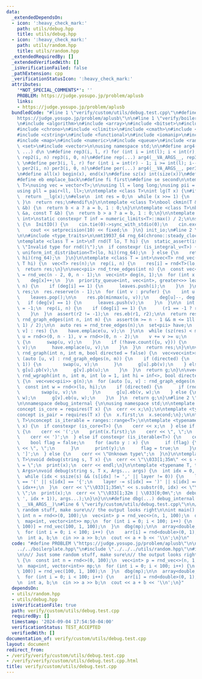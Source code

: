 ```yaml
---
data:
  _extendedDependsOn:
  - icon: ':heavy_check_mark:'
    path: utils/debug.hpp
    title: utils/debug.hpp
  - icon: ':heavy_check_mark:'
    path: utils/random.hpp
    title: utils/random.hpp
  _extendedRequiredBy: []
  _extendedVerifiedWith: []
  _isVerificationFailed: false
  _pathExtension: cpp
  _verificationStatusIcon: ':heavy_check_mark:'
  attributes:
    '*NOT_SPECIAL_COMMENTS*': ''
    PROBLEM: https://judge.yosupo.jp/problem/aplusb
    links:
    - https://judge.yosupo.jp/problem/aplusb
  bundledCode: "#line 1 \"verify/custom/utils/debug.test.cpp\"\n#define PROBLEM \"\
    https://judge.yosupo.jp/problem/aplusb\"\n\n#line 1 \"verify/boilerplate.hpp\"\
    \n#include <algorithm>\n#include <array>\n#include <bitset>\n#include <cassert>\n\
    #include <chrono>\n#include <climits>\n#include <cmath>\n#include <cstdint>\n\
    #include <cstring>\n#include <functional>\n#include <iomanip>\n#include <iostream>\n\
    #include <map>\n#include <numeric>\n#include <queue>\n#include <random>\n#include\
    \ <set>\n#include <vector>\n\nusing namespace std;\n\n#define arg4(a, b, c, d,\
    \ ...) d\n \n#define rep3(i, l, r) for (int i = int(l); i < int(r); i++)\n#define\
    \ rep2(i, n) rep3(i, 0, n)\n#define rep(...) arg4(__VA_ARGS__, rep3, rep2) (__VA_ARGS__)\n\
    \ \n#define per3(i, l, r) for (int i = int(r) - 1; i >= int(l); i--)\n#define\
    \ per2(i, n) per3(i, 0, n)\n#define per(...) arg4(__VA_ARGS__, per3, per2) (__VA_ARGS__)\n\
    \n#define all(x) begin(x), end(x)\n#define sz(x) int(size(x))\n#define pb push_back\n\
    #define eb emplace_back\n#define fi first\n#define se second\n\ntemplate <class\
    \ T>\nusing vec = vector<T>;\n\nusing ll = long long;\nusing pii = pair<int, int>;\n\
    using pll = pair<ll, ll>;\n\ntemplate <class T>\nint lg(T x) {\n#if __has_builtin(__lg)\n\
    \  return __lg(x);\n#else\n  int res = 0;\n  while (x >>= 1) {\n    res++;\n \
    \ }\n  return res;\n#endif\n}\n\ntemplate <class T>\nbool ckmin(T &a, const T\
    \ &b) {\n  return b < a ? a = b, 1 : 0;\n}\n\ntemplate <class T>\nbool ckmax(T\
    \ &a, const T &b) {\n  return b > a ? a = b, 1 : 0;\n}\n\ntemplate <class T =\
    \ int>\nstatic constexpr T inf = numeric_limits<T>::max() / 2;\n\nstruct InitIO\
    \ {\n  InitIO() {\n    cin.tie(0)->sync_with_stdio(0);\n    cin.exceptions(cin.failbit);\n\
    \    cout << setprecision(10) << fixed;\n  }\n} init_io;\n#line 2 \"utils/random.hpp\"\
    \n\n#include <type_traits>\n\nmt19937_64 rng_64(chrono::steady_clock::now().time_since_epoch().count());\n\
    \ntemplate <class T = int>\nT rnd(T lo, T hi) {\n  static_assert(is_arithmetic_v<T>,\
    \ \"Invalid type for rnd()\");\n  if constexpr (is_integral_v<T>) {\n    return\
    \ uniform_int_distribution<T>(lo, hi)(rng_64);\n  } else {\n    return uniform_real_distribution<T>(lo,\
    \ hi)(rng_64);\n  }\n}\n\ntemplate <class T = int>\nvec<T> rnd_vec(int n, T lo,\
    \ T hi) {\n  vec<T> res(n);\n  rep(i, n) {\n    res[i] = rnd<T>(lo, hi);\n  }\n\
    \  return res;\n}\n\nvec<pii> rnd_tree_edges(int n) {\n  const vec<int> prufer\
    \ = rnd_vec(n - 2, 0, n - 1);\n  vec<int> deg(n, 1);\n  for (int x : prufer) {\n\
    \    deg[x]++;\n  }\n  priority_queue<int, vec<int>, greater<>> leaves;\n  rep(i,\
    \ n) {\n    if (deg[i] == 1) {\n      leaves.push(i);\n    }\n  }\n\n  vec<pii>\
    \ res;\n  res.reserve(n - 1);\n  for (int v : prufer) {\n    int u = leaves.top();\n\
    \    leaves.pop();\n\n    res.pb(minmax(u, v));\n    deg[u]--, deg[v]--;\n\n \
    \   if (deg[v] == 1) {\n      leaves.push(v);\n    }\n  }\n\n  int r1 = -1, r2\
    \ = -1;\n  rep(i, n) {\n    if (deg[i] == 1) {\n      (r1 == -1 ? r1 : r2) = i;\n\
    \    }\n  }\n  assert(r2 != -1);\n  res.eb(r1, r2);\n\n  return res;\n}\n\nvec<pii>\
    \ rnd_graph_edges(int n, int m) {\n  assert(m >= n - 1 && m <= 1ll * n * (n -\
    \ 1) / 2);\n\n  auto res = rnd_tree_edges(n);\n  set<pii> have;\n  for (auto [u,\
    \ v] : res) {\n    have.emplace(u, v);\n  }\n\n  while (sz(res) < m) {\n    int\
    \ u = rnd<>(0, n - 1), v = rnd<>(0, n - 2);\n    v += v >= u;\n    if (u > v)\
    \ {\n      swap(u, v);\n    }\n    if (!have.count({u, v})) {\n      res.eb(u,\
    \ v);\n      have.emplace(u, v);\n    }\n  }\n  return res;\n}\n\nvec<vec<int>>\
    \ rnd_graph(int n, int m, bool directed = false) {\n  vec<vec<int>> g(n);\n  for\
    \ (auto [u, v] : rnd_graph_edges(n, m)) {\n    if (directed) {\n      if (rnd<>(0,\
    \ 1)) {\n        swap(u, v);\n      }\n      g[u].pb(v);\n    } else {\n     \
    \ g[u].pb(v);\n      g[v].pb(u);\n    }\n  }\n  return g;\n}\n\nvec<vec<pii>>\
    \ rnd_wgraph(int n, int m, int lo = 1, int hi = inf<>, bool directed = false)\
    \ {\n  vec<vec<pii>> g(n);\n  for (auto [u, v] : rnd_graph_edges(n, m)) {\n  \
    \  const int w = rnd<>(lo, hi);\n    if (directed) {\n      if (rnd<>(0, 1)) {\n\
    \        swap(u, v);\n      }\n      g[u].eb(v, w);\n    } else {\n      g[u].eb(v,\
    \ w);\n      g[v].eb(u, w);\n    }\n  }\n  return g;\n}\n#line 2 \"utils/debug.hpp\"\
    \n\nnamespace debug_internal {\n\nusing namespace std;\n\ntemplate <typename T>\n\
    concept is_core = requires(T x) {\n  cerr << x;\n};\n\ntemplate <typename T>\n\
    concept is_pair = requires(T x) {\n  x.first;\n  x.second;\n};\n\ntemplate <typename\
    \ T>\nconcept is_iterable = ranges::range<T>;\n\ntemplate <typename T>\nvoid print(T\
    \ x) {\n  if constexpr (is_core<T>) {\n    cerr << x;\n  } else if constexpr (is_pair<T>)\
    \ {\n    cerr << '(';\n    print(x.first);\n    cerr << \", \";\n    print(x.second);\n\
    \    cerr << ')';\n  } else if constexpr (is_iterable<T>) {\n    cerr << '[';\n\
    \    bool flag = false;\n    for (auto y : x) {\n      if (flag) {\n        cerr\
    \ << \", \";\n      }\n      print(y);\n      flag = true;\n    }\n    cerr <<\
    \ ']';\n  } else {\n    cerr << \"Unknown type\";\n  }\n}\n\ntemplate <typename\
    \ T>\nvoid debug(string s, T x) {\n  cerr << \"\\033[1;35m\" << s << \"\\033[0;0m\
    \ = \";\n  print(x);\n  cerr << endl;\n}\n\ntemplate <typename T, typename...\
    \ Args>\nvoid debug(string s, T x, Args... args) {\n  int idx = 0, layer = 0;\n\
    \  while (idx < ssize(s) && (s[idx] != ',' || layer != 0)) {\n    layer += s[idx]\
    \ == '(' || s[idx] == '{';\n    layer -= s[idx] == ')' || s[idx] == '}';\n   \
    \ idx++;\n  }\n  cerr << \"\\033[1;35m\" << s.substr(0, idx) << \"\\033[0;0m =\
    \ \";\n  print(x);\n  cerr << \"\\033[1;32m | \\033[0;0m\";\n  debug(s.substr(s.find_first_not_of('\
    \ ', idx + 1)), args...);\n}\n}\n\n#define dbg(...) debug_internal::debug(#__VA_ARGS__,\
    \ __VA_ARGS__)\n#line 6 \"verify/custom/utils/debug.test.cpp\"\n\n// Just some\
    \ random stuff, make sure\n// the output looks right\n\nint main() {\n  const\
    \ int n = rnd<>(0, 100);\n  vec<int> p = rnd_vec<>(n, 1, 100);\n  dbg(p);\n\n\
    \  map<int, vector<int>> mp;\n  for (int i = 0; i < 100; i++) {\n    mp[rnd<>(1,\
    \ 100)] = rnd_vec(100, 1, 100);\n  }\n  dbg(mp);\n\n  array<double, 100> arr;\n\
    \  for (int i = 0; i < 100; i++) {\n    arr[i] = rnd<double>(0, 1);\n  }\n  dbg(arr);\n\
    \n  int a, b;\n  cin >> a >> b;\n  cout << a + b << '\\n';\n}\n"
  code: "#define PROBLEM \"https://judge.yosupo.jp/problem/aplusb\"\n\n#include \"\
    ../../boilerplate.hpp\"\n#include \"../../../utils/random.hpp\"\n#include \"../../../utils/debug.hpp\"\
    \n\n// Just some random stuff, make sure\n// the output looks right\n\nint main()\
    \ {\n  const int n = rnd<>(0, 100);\n  vec<int> p = rnd_vec<>(n, 1, 100);\n  dbg(p);\n\
    \n  map<int, vector<int>> mp;\n  for (int i = 0; i < 100; i++) {\n    mp[rnd<>(1,\
    \ 100)] = rnd_vec(100, 1, 100);\n  }\n  dbg(mp);\n\n  array<double, 100> arr;\n\
    \  for (int i = 0; i < 100; i++) {\n    arr[i] = rnd<double>(0, 1);\n  }\n  dbg(arr);\n\
    \n  int a, b;\n  cin >> a >> b;\n  cout << a + b << '\\n';\n}"
  dependsOn:
  - utils/random.hpp
  - utils/debug.hpp
  isVerificationFile: true
  path: verify/custom/utils/debug.test.cpp
  requiredBy: []
  timestamp: '2024-09-04 17:54:50-04:00'
  verificationStatus: TEST_ACCEPTED
  verifiedWith: []
documentation_of: verify/custom/utils/debug.test.cpp
layout: document
redirect_from:
- /verify/verify/custom/utils/debug.test.cpp
- /verify/verify/custom/utils/debug.test.cpp.html
title: verify/custom/utils/debug.test.cpp
---
```

